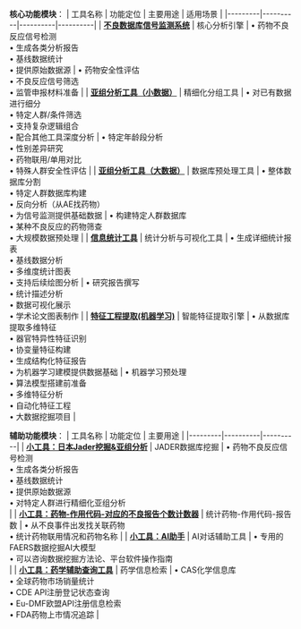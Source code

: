 **核心功能模块**：
| 工具名称 | 功能定位 | 主要用途 | 适用场景 |
|---------|----------|----------|----------|
| [**不良数据库信号监测系统**](./软件操作说明.md#一不良数据库信号监测系统) | 核心分析引擎 | • 药物不良反应信号检测<br>• 生成各类分析报告<br>• 基线数据统计<br>• 提供原始数据源 | • 药物安全性评估<br>• 不良反应信号筛选<br>• 监管申报材料准备 |
| [**亚组分析工具（小数据）**](./软件操作说明.md#二亚组分析工具（小数据）) | 精细化分组工具 | • 对已有数据进行细分<br>• 特定人群/条件筛选<br>• 支持复杂逻辑组合<br>• 配合其他工具深度分析 | • 特定年龄段分析<br>• 性别差异研究<br>• 药物联用/单用对比<br>• 特殊人群安全性评估 |
| [**亚组分析工具（大数据）**](./软件操作说明.md#三亚组分析工具（大数据）) | 数据库预处理工具 | • 整体数据库分割<br>• 特定人群数据库构建<br>• 反向分析（从AE找药物）<br>• 为信号监测提供基础数据 | • 构建特定人群数据库<br>• 某种不良反应的药物筛查<br>• 大规模数据预处理 |
| [**信息统计工具**](./软件操作说明.md#四信息统计工具) | 统计分析与可视化工具 | • 生成详细统计报表<br>• 基线数据分析<br>• 多维度统计图表<br>• 支持后续绘图分析 | • 研究报告撰写<br>• 统计描述分析<br>• 数据可视化展示<br>• 学术论文图表制作 |
| [**特征工程提取(机器学习)**](./软件操作说明.md#六特征提取工具机器学习用) | 智能特征提取引擎 | • 从数据库提取多维特征<br>• 器官特异性特征识别<br>• 协变量特征构建<br>• 生成结构化特征报告<br>• 为机器学习建模提供数据基础 | • 机器学习预处理<br>• 算法模型搭建前准备<br>• 多维特征分析<br>• 自动化特征工程<br>• 大数据挖掘项目 |

**辅助功能模块**：
| 工具名称 | 功能定位 | 主要用途 |
|---------|----------|----------|
| [**小工具：日本Jader挖掘&亚组分析**](./旧物/Jader数据库挖掘工具.md#基础说明) | JADER数据库挖掘 | • 药物不良反应信号检测<br>• 生成各类分析报告<br>• 基线数据统计<br>• 提供原始数据源<br>• 对特定人群进行精细化亚组分析 <br>|
| [**小工具：药物-作用代码-对应的不良报告个数计数器**](./软件操作说明.md#小工具药物-作用代码-对应的不良报告个数计数器) | 统计药物-作用代码-报告数 | • 从不良事件出发找关联药物<br>• 统计药物联用情况和药物名称 |
| [**小工具：AI助手**](./软件操作说明.md#小工具数据库挖掘ai小助手) | AI对话辅助工具 | • 专用的FAERS数据挖掘AI大模型<br>• 可以咨询数据挖掘方法论、平台软件操作指南<br> |
| [**小工具：药学辅助查询工具**](./软件操作说明.md#小工具药学辅助查询工具) | 药学信息检索 | • CAS化学信息库<br>• 全球药物市场销量统计<br>• CDE API注册登记状态查询<br>• Eu-DMF欧盟API注册信息检索<br>• FDA药物上市情况追踪 |